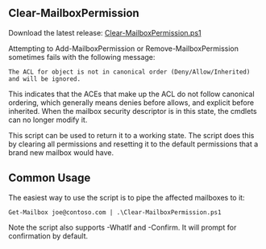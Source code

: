 ## Clear-MailboxPermission

Download the latest release: [Clear-MailboxPermission.ps1](https://github.com/microsoft/CSS-Exchange/releases/latest/download/Clear-MailboxPermission.ps1)

Attempting to Add-MailboxPermission or Remove-MailboxPermission sometimes fails with the following message:

`The ACL for object is not in canonical order (Deny/Allow/Inherited) and will be ignored.`

This indicates that the ACEs that make up the ACL do not follow canonical ordering, which generally means
denies before allows, and explicit before inherited. When the mailbox security descriptor is in this state,
the cmdlets can no longer modify it.

This script can be used to return it to a working state. The script does this by clearing all permissions
and resetting it to the default permissions that a brand new mailbox would have.

## Common Usage

The easiest way to use the script is to pipe the affected mailboxes to it:

`Get-Mailbox joe@contoso.com | .\Clear-MailboxPermission.ps1`

Note the script also supports -WhatIf and -Confirm. It will prompt for confirmation by default.
